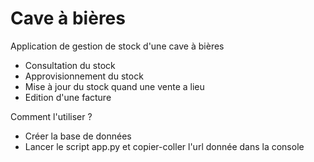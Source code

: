 # Cave à bières

Application de gestion de stock d'une cave à bières 
- Consultation du stock
- Approvisionnement du stock
- Mise à jour du stock quand une vente a lieu
- Edition d'une facture

Comment l'utiliser ?
- Créer la base de données
- Lancer le script app.py et copier-coller l'url donnée dans la console
